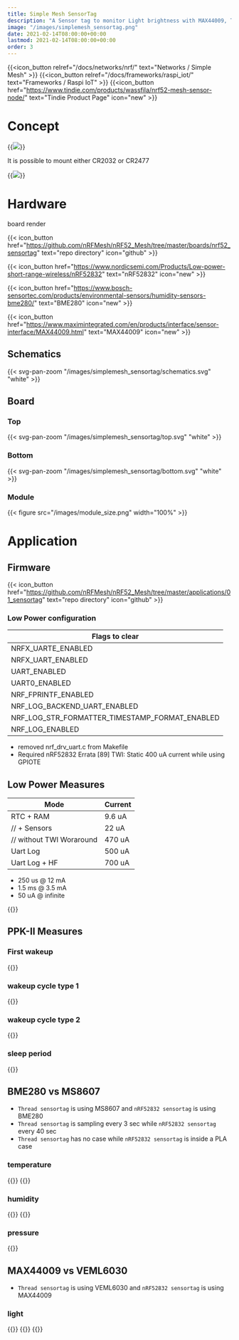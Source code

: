 ```yaml
---
title: Simple Mesh SensorTag
description: "A Sensor tag to monitor Light brightness with MAX44009, Temperature, Humidity and Pressure with BME280. The SoC is an nRF52832 that communicates through a Simple Mesh Framework"
image: "/images/simplemesh_sensortag.png"
date: 2021-02-14T08:00:00+00:00
lastmod: 2021-02-14T08:00:00+00:00
order: 3
---
```


{{<icon_button relref="/docs/networks/nrf/" text="Networks / Simple Mesh" >}}
{{<icon_button relref="/docs/frameworks/raspi_iot/" text="Frameworks / Raspi IoT" >}}
{{<icon_button href="https://www.tindie.com/products/wassfila/nrf52-mesh-sensor-node/" text="Tindie Product Page" icon="new" >}}


# Concept

{{<image src="/images/simplemesh_sensortag.png" >}} 

It is possible to mount either CR2032 or CR2477

{{<image src="/images/mounted.png" >}}

# Hardware
board render

{{< icon_button href="https://github.com/nRFMesh/nRF52_Mesh/tree/master/boards/nrf52_sensortag" text="repo directory" icon="github" >}}

{{< icon_button href="https://www.nordicsemi.com/Products/Low-power-short-range-wireless/nRF52832" text="nRF52832" icon="new" >}}

{{< icon_button href="https://www.bosch-sensortec.com/products/environmental-sensors/humidity-sensors-bme280/" text="BME280" icon="new" >}}

{{< icon_button href="https://www.maximintegrated.com/en/products/interface/sensor-interface/MAX44009.html" text="MAX44009" icon="new" >}}

## Schematics
{{< svg-pan-zoom "/images/simplemesh_sensortag/schematics.svg" "white" >}}

## Board
### Top

{{< svg-pan-zoom "/images/simplemesh_sensortag/top.svg" "white" >}}
### Bottom
{{< svg-pan-zoom "/images/simplemesh_sensortag/bottom.svg" "white" >}}
### Module
{{< figure src="/images/module_size.png" width="100%" >}}

# Application
## Firmware

{{< icon_button href="https://github.com/nRFMesh/nRF52_Mesh/tree/master/applications/01_sensortag" text="repo directory" icon="github" >}}

### Low Power configuration
|Flags to clear|
--- |
| NRFX_UARTE_ENABLED |
| NRFX_UART_ENABLED | 
| UART_ENABLED | 
| UART0_ENABLED |
| NRF_FPRINTF_ENABLED |
| NRF_LOG_BACKEND_UART_ENABLED |
| NRF_LOG_STR_FORMATTER_TIMESTAMP_FORMAT_ENABLED |
| NRF_LOG_ENABLED |
* removed nrf_drv_uart.c from Makefile
* Required nRF52832 Errata [89] TWI: Static 400 uA current while using GPIOTE

## Low Power Measures
| Mode | Current |
--- | --- |
| RTC + RAM | 9.6 uA |
| // + Sensors | 22 uA |
| // without TWI Woraround | 470 uA |
| Uart Log | 500 uA |
| Uart Log + HF | 700 uA |

* 250 us @ 12 mA
* 1.5 ms @ 3.5 mA
* 50 uA @ infinite

{{<gfigure src="/images/simplemesh_sensortag/Power measures.png" >}}

## PPK-II Measures
### First wakeup
{{<gfigure src="/images/simplemesh_sensortag/first wakeup.png" >}}

### wakeup cycle type 1
{{<gfigure src="/images/simplemesh_sensortag/wakeup cycle.png" >}}

### wakeup cycle type 2
{{<gfigure src="/images/simplemesh_sensortag/wakeup_cycle_t2.png" >}}

### sleep period
{{<gfigure src="/images/simplemesh_sensortag/sleep_period.png" >}}


## BME280 vs MS8607
* `Thread sensortag` is using MS8607 and `nRF52832 sensortag` is using BME280
* `Thread sensortag` is sampling every 3 sec while `nRF52832 sensortag` every 40 sec
* `Thread sensortag` has no case while `nRF52832 sensortag` is inside a PLA case
### temperature
{{<gfigure src="/images/nrf52832_sensortag/compare_temperature.png" >}}
{{<gfigure src="/images/nrf52832_sensortag/temperature_hour.png" >}}
### humidity
{{<gfigure src="/images/nrf52832_sensortag/humidity.png" >}}
{{<gfigure src="/images/nrf52832_sensortag/humidity_hour.png" >}}
### pressure
{{<gfigure src="/images/nrf52832_sensortag/pressure.png" >}}

## MAX44009 vs VEML6030
* `Thread sensortag` is using VEML6030 and `nRF52832 sensortag` is using MAX44009
### light
{{<gfigure src="/images/nrf52832_sensortag/light.png" >}}
{{<gfigure src="/images/nrf52832_sensortag/light_day.png" >}}
{{<gfigure src="/images/nrf52832_sensortag/light_hour.png" >}}
